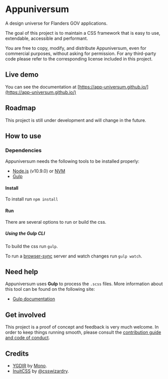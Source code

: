 # Appuniversum

A design universe for Flanders GOV applications.

The goal of this project is to maintain a CSS framework that is easy to use, extendable, accessible and performant. 

You are free to copy, modify, and distribute Appuniversum, even for commercial purposes, without asking for permission. For any third-party code please refer to the corresponding license included in this project.

## Live demo

You can see the documentation at [https://app-universum.github.io/](https://app-universum.github.io/)


## Roadmap

This project is still under development and will change in the future.


## How to use

### Dependencies
Appuniversum needs the following tools to be installed properly:
- [Node.js](https://nodejs.org/en/) (v10.9.0) or [NVM](https://github.com/creationix/nvm)
- [Gulp](http://gulpjs.com/)

#### Install
To install run `npm install`

#### Run
There are several options to run or build the css.

##### Using the Gulp CLI
To build the css run `gulp`.

To run a [browser-sync](https://www.browsersync.io/) server and watch changes run `gulp watch`.

## Need help
Appuniversum uses **Gulp** to process the `.scss` files. More information about this tool can be found on the following site:
- [Gulp documentation](https://github.com/gulpjs/gulp/blob/master/docs/getting-started.md)

## Get involved

This project is a proof of concept and feedback is very much welcome. In order to keep things running smooth, please consult the [contribution guide and code of conduct](https://github.com/appuniversum/appuniversum/blob/master/CONTRIBUTING.md).

## Credits
- [YGDIR](https://github.com/mono-company/ygdir) by [Mono](https://mono.company/).
- [InuitCSS](https://github.com/inuitcss/inuitcss) by [@csswizardry](https://twitter.com/csswizardry).
